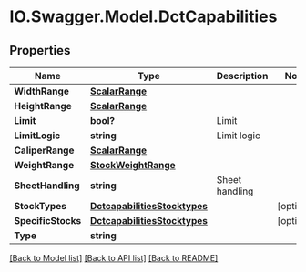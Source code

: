 # IO.Swagger.Model.DctCapabilities
## Properties

Name | Type | Description | Notes
------------ | ------------- | ------------- | -------------
**WidthRange** | [**ScalarRange**](ScalarRange.md) |  | 
**HeightRange** | [**ScalarRange**](ScalarRange.md) |  | 
**Limit** | **bool?** | Limit | 
**LimitLogic** | **string** | Limit logic | 
**CaliperRange** | [**ScalarRange**](ScalarRange.md) |  | 
**WeightRange** | [**StockWeightRange**](StockWeightRange.md) |  | 
**SheetHandling** | **string** | Sheet handling | 
**StockTypes** | [**DctcapabilitiesStocktypes**](DctcapabilitiesStocktypes.md) |  | [optional] 
**SpecificStocks** | [**DctcapabilitiesStocktypes**](DctcapabilitiesStocktypes.md) |  | [optional] 
**Type** | **string** |  | 

[[Back to Model list]](../README.md#documentation-for-models) [[Back to API list]](../README.md#documentation-for-api-endpoints) [[Back to README]](../README.md)

